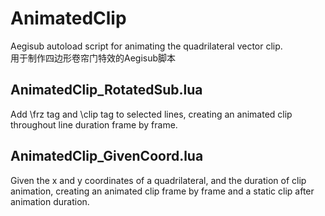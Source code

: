 # AnimatedClip
Aegisub autoload script for animating the quadrilateral vector clip. <br/>用于制作四边形卷帘门特效的Aegisub脚本

## **AnimatedClip_RotatedSub.lua**<br/>
Add \frz tag and \clip tag to selected lines, creating an animated clip throughout line duration frame by frame.

## **AnimatedClip_GivenCoord.lua**<br/>
Given the x and y coordinates of a quadrilateral, and the duration of clip animation, creating an animated clip frame by frame and a static clip after animation duration.
